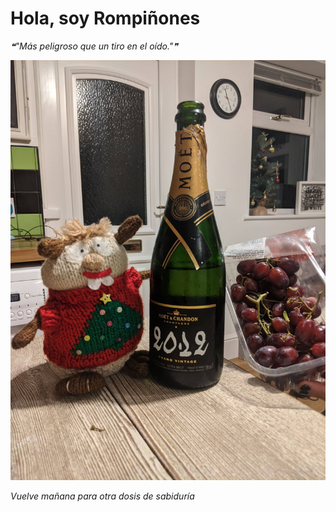 # Hola, soy Rompiñones

<!--STARTS_HERE_QUOTE_README-->
<i>❝"Más peligroso que un tiro en el oído."❞</i>
<!--ENDS_HERE_QUOTE_README-->

<!--START_SECTION:update_image-->
![alt text](https://raw.githubusercontent.com/focaalvarez/rompinones/main/.github/images/IMG_20211231_232551.jpg?raw=true)
<!--END_SECTION:update_image-->

*Vuelve mañana para otra dosis de sabiduría*
